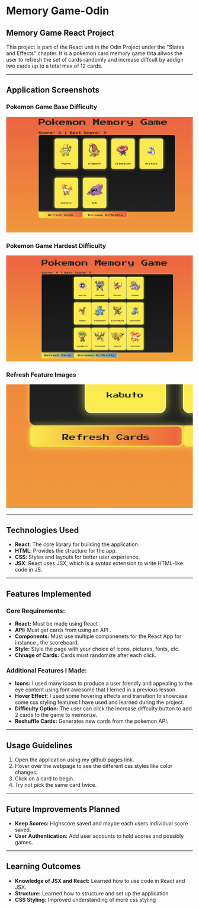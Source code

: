 # **Memory Game-Odin**

## **Memory Game React Project**
This project is part of the React unit in the Odin Project under the "States and Effects" chapter. It is a pokemon card memory game thta allwos the user to refresh the set of cards randomly and increase diffcult by addign two cards up to a total max of 12 cards.

---

## **Application Screenshots**

### **Pokemon Game Base Difficulty**  
![Library Screenshot](images/pokemon.png)  

### **Pokemon Game Hardest Difficulty**  
![Add Book Screenshot](images/difficulty.png)  

### **Refresh Feature Images**  
![Filter Screenshot](images/refresh.png)  

---

## **Technologies Used**
- **React**: The core library for building the application.
- **HTML**: Provides the structure for the app.
- **CSS**: Styles and layouts for better user experience.
- **JSX**: React uses JSX, which is a syntax extension to write HTML-like code in JS.

---

## **Features Implemented**

### **Core Requirements:**
- **React:** Must be made using React
- **API:** Must get cards from using an API .
- **Components:** Must use multiple componenets for the React App for instance , the scoreboard.
- **Style:** Style the page with your choice of icons, pictures, fonts, etc.
- **Chnage of Cards:** Cards must randomize after each click.

### **Additional Features I Made:**
- **Icons:** I used many icosn to produce a user friendly and appealing to the eye content using font awesome that I lerned in a previous lesson.
- **Hover Effect:** I used some hovering effects and transition to showcase some css styling features I have used and learned during the project.
- **Difficulty Option:** The user can click the increase diffculty button to add 2 cards to the game to memorize.
- **Reshuffle Cards:** Generates new cards from the pokemon API.
   

---

## **Usage Guidelines**
1. Open the application using my github pages link.
2. Hover over the webpage to see the different css styles like color changes.
3. Click on a card to begin.
4. Try not pick the same card twice.

---

## **Future Improvements Planned**
- **Keep Scores:** Highscore saved and maybe each users individual score saved.
- **User Authentication:** Add user accounts to hold scores and possibly games.

---

## **Learning Outcomes**
- **Knowledge of JSX and React:** Learned how to use code in React and JSX.
- **Structure:** Learned how to structure and set up the application
- **CSS Styling:** Improved understanding of more css styling
